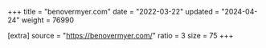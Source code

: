 +++
title = "benovermyer.com"
date = "2022-03-22"
updated = "2024-04-24"
weight = 76990

[extra]
source = "https://benovermyer.com/"
ratio = 3
size = 75
+++
